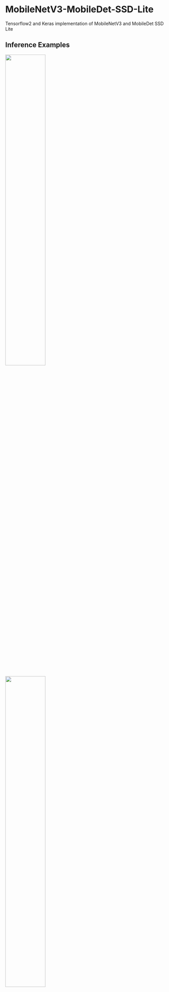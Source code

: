 # MobileNetV3-MobileDet-SSD-Lite
Tensorflow2 and Keras implementation of MobileNetV3 and MobileDet SSD Lite

## Inference Examples
<img width="50%" src="https://user-images.githubusercontent.com/89026839/173187633-05a4711c-7d6b-4352-a217-234fabb5691d.jpg"/>
<img width="50%" src="https://user-images.githubusercontent.com/89026839/173187669-3a385015-9412-4db7-8f4d-4e2ed1be0480.jpg"/>

## Reference
### Ref
1.Searching for MobileNetV3 https://arxiv.org/abs/1905.02244

2.MobileDets: Searching for Object Detection Architectures for Mobile Accelerators https://arxiv.org/abs/2004.14525

### Code Ref
TFOD https://github.com/tensorflow/tensorflow